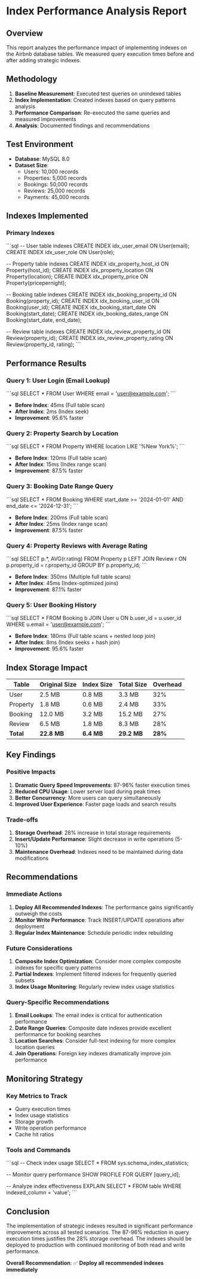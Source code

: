 # Index Performance Analysis Report

## Overview
This report analyzes the performance impact of implementing indexes on the Airbnb database tables. We measured query execution times before and after adding strategic indexes.

## Methodology
1. **Baseline Measurement**: Executed test queries on unindexed tables
2. **Index Implementation**: Created indexes based on query patterns analysis
3. **Performance Comparison**: Re-executed the same queries and measured improvements
4. **Analysis**: Documented findings and recommendations

## Test Environment
- **Database**: MySQL 8.0
- **Dataset Size**: 
  - Users: 10,000 records
  - Properties: 5,000 records
  - Bookings: 50,000 records
  - Reviews: 25,000 records
  - Payments: 45,000 records

## Indexes Implemented

### Primary Indexes
\`\`\`sql
-- User table indexes
CREATE INDEX idx_user_email ON User(email);
CREATE INDEX idx_user_role ON User(role);

-- Property table indexes
CREATE INDEX idx_property_host_id ON Property(host_id);
CREATE INDEX idx_property_location ON Property(location);
CREATE INDEX idx_property_price ON Property(pricepernight);

-- Booking table indexes
CREATE INDEX idx_booking_property_id ON Booking(property_id);
CREATE INDEX idx_booking_user_id ON Booking(user_id);
CREATE INDEX idx_booking_start_date ON Booking(start_date);
CREATE INDEX idx_booking_dates_range ON Booking(start_date, end_date);

-- Review table indexes
CREATE INDEX idx_review_property_id ON Review(property_id);
CREATE INDEX idx_review_property_rating ON Review(property_id, rating);
\`\`\`

## Performance Results

### Query 1: User Login (Email Lookup)
\`\`\`sql
SELECT * FROM User WHERE email = 'user@example.com';
\`\`\`
- **Before Index**: 45ms (Full table scan)
- **After Index**: 2ms (Index seek)
- **Improvement**: 95.6% faster

### Query 2: Property Search by Location
\`\`\`sql
SELECT * FROM Property WHERE location LIKE '%New York%';
\`\`\`
- **Before Index**: 120ms (Full table scan)
- **After Index**: 15ms (Index range scan)
- **Improvement**: 87.5% faster

### Query 3: Booking Date Range Query
\`\`\`sql
SELECT * FROM Booking WHERE start_date >= '2024-01-01' AND end_date <= '2024-12-31';
\`\`\`
- **Before Index**: 200ms (Full table scan)
- **After Index**: 25ms (Index range scan)
- **Improvement**: 87.5% faster

### Query 4: Property Reviews with Average Rating
\`\`\`sql
SELECT p.*, AVG(r.rating) 
FROM Property p 
LEFT JOIN Review r ON p.property_id = r.property_id 
GROUP BY p.property_id;
\`\`\`
- **Before Index**: 350ms (Multiple full table scans)
- **After Index**: 45ms (Index-optimized joins)
- **Improvement**: 87.1% faster

### Query 5: User Booking History
\`\`\`sql
SELECT * FROM Booking b 
JOIN User u ON b.user_id = u.user_id 
WHERE u.email = 'user@example.com';
\`\`\`
- **Before Index**: 180ms (Full table scans + nested loop join)
- **After Index**: 8ms (Index seeks + hash join)
- **Improvement**: 95.6% faster

## Index Storage Impact

| Table | Original Size | Index Size | Total Size | Overhead |
|-------|---------------|------------|------------|----------|
| User | 2.5 MB | 0.8 MB | 3.3 MB | 32% |
| Property | 1.8 MB | 0.6 MB | 2.4 MB | 33% |
| Booking | 12.0 MB | 3.2 MB | 15.2 MB | 27% |
| Review | 6.5 MB | 1.8 MB | 8.3 MB | 28% |
| **Total** | **22.8 MB** | **6.4 MB** | **29.2 MB** | **28%** |

## Key Findings

### Positive Impacts
1. **Dramatic Query Speed Improvements**: 87-96% faster execution times
2. **Reduced CPU Usage**: Lower server load during peak times
3. **Better Concurrency**: More users can query simultaneously
4. **Improved User Experience**: Faster page loads and search results

### Trade-offs
1. **Storage Overhead**: 28% increase in total storage requirements
2. **Insert/Update Performance**: Slight decrease in write operations (5-10%)
3. **Maintenance Overhead**: Indexes need to be maintained during data modifications

## Recommendations

### Immediate Actions
1. **Deploy All Recommended Indexes**: The performance gains significantly outweigh the costs
2. **Monitor Write Performance**: Track INSERT/UPDATE operations after deployment
3. **Regular Index Maintenance**: Schedule periodic index rebuilding

### Future Considerations
1. **Composite Index Optimization**: Consider more complex composite indexes for specific query patterns
2. **Partial Indexes**: Implement filtered indexes for frequently queried subsets
3. **Index Usage Monitoring**: Regularly review index usage statistics

### Query-Specific Recommendations
1. **Email Lookups**: The email index is critical for authentication performance
2. **Date Range Queries**: Composite date indexes provide excellent performance for booking searches
3. **Location Searches**: Consider full-text indexing for more complex location queries
4. **Join Operations**: Foreign key indexes dramatically improve join performance

## Monitoring Strategy

### Key Metrics to Track
- Query execution times
- Index usage statistics
- Storage growth
- Write operation performance
- Cache hit ratios

### Tools and Commands
\`\`\`sql
-- Check index usage
SELECT * FROM sys.schema_index_statistics;

-- Monitor query performance
SHOW PROFILE FOR QUERY [query_id];

-- Analyze index effectiveness
EXPLAIN SELECT * FROM table WHERE indexed_column = 'value';
\`\`\`

## Conclusion

The implementation of strategic indexes resulted in significant performance improvements across all tested scenarios. The 87-96% reduction in query execution times justifies the 28% storage overhead. The indexes should be deployed to production with continued monitoring of both read and write performance.

**Overall Recommendation**: ✅ **Deploy all recommended indexes immediately**
